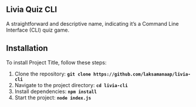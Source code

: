 ## **Livia Quiz CLI**

A straightforward and descriptive name, indicating it’s a Command Line Interface (CLI) quiz game.

## **Installation**

To install Project Title, follow these steps:

1. Clone the repository: **`git clone https://github.com/laksamanaap/livia-cli`**
2. Navigate to the project directory: **`cd livia-cli`**
3. Install dependencies: **`npm install`**
4. Start the project: **`node index.js`**